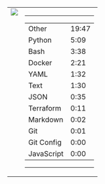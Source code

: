 
<table><tr>
<td valign="top">
  <img src="https://wakatime.com/share/@Aperture/0cd21d5d-ac4f-458d-9c71-d06f479c1297.png" />
</td>

<td valign="top">
  <hr>
  <table>
    <tr><td>Other</td><td>19:47</td></tr><tr><td>Python</td><td>5:09</td></tr><tr><td>Bash</td><td>3:38</td></tr><tr><td>Docker</td><td>2:21</td></tr><tr><td>YAML</td><td>1:32</td></tr><tr><td>Text</td><td>1:30</td></tr><tr><td>JSON</td><td>0:35</td></tr><tr><td>Terraform</td><td>0:11</td></tr><tr><td>Markdown</td><td>0:02</td></tr><tr><td>Git</td><td>0:01</td></tr><tr><td>Git Config</td><td>0:00</td></tr><tr><td>JavaScript</td><td>0:00</td></tr>
  </table>
  <hr>
</td>
</tr></table>

